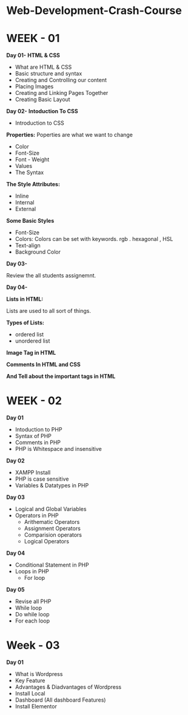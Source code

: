 # Web-Development-Crash-Course

# WEEK - 01
  
**Day 01-** **HTML & CSS**

- What are HTML & CSS
- Basic structure and syntax
- Creating and Controlling our content
- Placing Images
- Creating and Linking Pages Together
- Creating Basic Layout

**Day 02-** **Intoduction To CSS**

- Introduction to CSS
    
**Properties:** Poperties are what we want to change
- Color
- Font-Size
- Font - Weight
- Values
- The Syntax
    
**The Style Attributes:**
- Inline
- Internal
- External

 **Some Basic Styles**
  - Font-Size
  - Colors: Colors can be set with keywords. rgb . hexagonal , HSL
  - Text-align
  - Background Color

**Day 03-**
 
 Review the all students assignemnt.

**Day 04-**

**Lists in HTML:**

Lists are used to all sort of things.

**Types of Lists:**
- ordered list 
- unordered list

**Image Tag in HTML**

**Comments In HTML and CSS**

**And Tell about the important tags in HTML**

# WEEK - 02 

**Day 01**

- Intoduction to PHP
- Syntax of PHP
- Comments in PHP
- PHP is Whitespace and insensitive

**Day 02**
 - XAMPP Install
 - PHP is case sensitive
 - Variables & Datatypes in PHP
 
  **Day 03**
 - Logical and Global Variables
 - Operators in PHP <br>
    - Arithematic Operators  <br>
    - Assignment Operators   <br>
    - Comparision operators   <br>
    - Logical Operators    <br>

  **Day 04**
   - Conditional Statement in PHP
   - Loops in PHP <br>
      - For loop

  **Day 05**
  - Revise all PHP <br>
  - While loop <br>
  - Do while loop <br>
  - For each loop <br>

  # Week - 03

  **Day 01**
  - What is Wordpress
  - Key Feature
  - Advantages & Diadvantages of Wordpress
  - Install Local
  - Dashboard (All dashboard Features)
  - Install Elementor


  
  



















    


      
    
  
